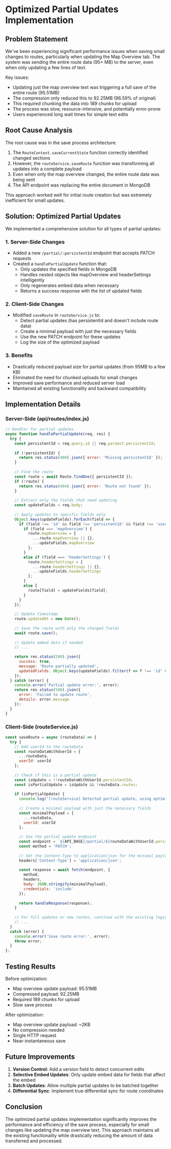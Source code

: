 # Optimized Partial Updates Implementation

## Problem Statement

We've been experiencing significant performance issues when saving small changes to routes, particularly when updating the Map Overview tab. The system was sending the entire route data (95+ MB) to the server, even when only updating a few lines of text.

Key issues:
- Updating just the map overview text was triggering a full save of the entire route (95.51MB)
- The compression only reduced this to 92.25MB (96.59% of original)
- This required chunking the data into 189 chunks for upload
- The process was slow, resource-intensive, and potentially error-prone
- Users experienced long wait times for simple text edits

## Root Cause Analysis

The root cause was in the save process architecture:

1. The `RouteContext.saveCurrentState` function correctly identified changed sections
2. However, the `routeService.saveRoute` function was transforming all updates into a complete payload
3. Even when only the map overview changed, the entire route data was being sent
4. The API endpoint was replacing the entire document in MongoDB

This approach worked well for initial route creation but was extremely inefficient for small updates.

## Solution: Optimized Partial Updates

We implemented a comprehensive solution for all types of partial updates:

### 1. Server-Side Changes

- Added a new `/partial/:persistentId` endpoint that accepts PATCH requests
- Created a `handlePartialUpdate` function that:
  - Only updates the specified fields in MongoDB
  - Handles nested objects like mapOverview and headerSettings intelligently
  - Only regenerates embed data when necessary
  - Returns a success response with the list of updated fields

### 2. Client-Side Changes

- Modified `saveRoute` in `routeService.js` to:
  - Detect partial updates (has persistentId and doesn't include route data)
  - Create a minimal payload with just the necessary fields
  - Use the new PATCH endpoint for these updates
  - Log the size of the optimized payload

### 3. Benefits

- Drastically reduced payload size for partial updates (from 95MB to a few KB)
- Eliminated the need for chunked uploads for small changes
- Improved save performance and reduced server load
- Maintained all existing functionality and backward compatibility

## Implementation Details

### Server-Side (api/routes/index.js)

```javascript
// Handler for partial updates
async function handlePartialUpdate(req, res) {
  try {
    const persistentId = req.query.id || req.params?.persistentId;
    
    if (!persistentId) {
      return res.status(400).json({ error: 'Missing persistentId' });
    }
    
    // Find the route
    const route = await Route.findOne({ persistentId });
    if (!route) {
      return res.status(404).json({ error: 'Route not found' });
    }
    
    // Extract only the fields that need updating
    const updateFields = req.body;
    
    // Apply updates to specific fields only
    Object.keys(updateFields).forEach(field => {
      if (field !== 'id' && field !== 'persistentId' && field !== 'userId') {
        if (field === 'mapOverview') {
          route.mapOverview = {
            ...route.mapOverview || {},
            ...updateFields.mapOverview
          };
        } 
        else if (field === 'headerSettings') {
          route.headerSettings = {
            ...route.headerSettings || {},
            ...updateFields.headerSettings
          };
        }
        else {
          route[field] = updateFields[field];
        }
      }
    });
    
    // Update timestamp
    route.updatedAt = new Date();
    
    // Save the route with only the changed fields
    await route.save();
    
    // Update embed data if needed
    // ...
    
    return res.status(200).json({ 
      success: true, 
      message: 'Route partially updated',
      updatedFields: Object.keys(updateFields).filter(f => f !== 'id' && f !== 'persistentId' && f !== 'userId')
    });
  } catch (error) {
    console.error('Partial update error:', error);
    return res.status(500).json({ 
      error: 'Failed to update route',
      details: error.message
    });
  }
}
```

### Client-Side (routeService.js)

```javascript
const saveRoute = async (routeData) => {
  try {
    // Add userId to the routeData
    const routeDataWithUserId = {
      ...routeData,
      userId: userId
    };
    
    // Check if this is a partial update
    const isUpdate = !!routeDataWithUserId.persistentId;
    const isPartialUpdate = isUpdate && !routeData.routes;
    
    if (isPartialUpdate) {
      console.log('[routeService] Detected partial update, using optimized endpoint');
      
      // Create a minimal payload with just the necessary fields
      const minimalPayload = {
        ...routeData,
        userId: userId
      };
      
      // Use the partial update endpoint
      const endpoint = `${API_BASE}/partial/${routeDataWithUserId.persistentId}`;
      const method = 'PATCH';
      
      // Set the Content-Type to application/json for the minimal payload
      headers['Content-Type'] = 'application/json';
      
      const response = await fetch(endpoint, {
        method,
        headers,
        body: JSON.stringify(minimalPayload),
        credentials: 'include'
      });
      
      return handleResponse(response);
    }
    
    // For full updates or new routes, continue with the existing logic
    // ...
  }
  catch (error) {
    console.error('Save route error:', error);
    throw error;
  }
};
```

## Testing Results

Before optimization:
- Map overview update payload: 95.51MB
- Compressed payload: 92.25MB
- Required 189 chunks for upload
- Slow save process

After optimization:
- Map overview update payload: ~2KB
- No compression needed
- Single HTTP request
- Near-instantaneous save

## Future Improvements

1. **Version Control**: Add a version field to detect concurrent edits
2. **Selective Embed Updates**: Only update embed data for fields that affect the embed
3. **Batch Updates**: Allow multiple partial updates to be batched together
4. **Differential Sync**: Implement true differential sync for route coordinates

## Conclusion

The optimized partial updates implementation significantly improves the performance and efficiency of the save process, especially for small changes like updating the map overview text. This approach maintains all the existing functionality while drastically reducing the amount of data transferred and processed.
